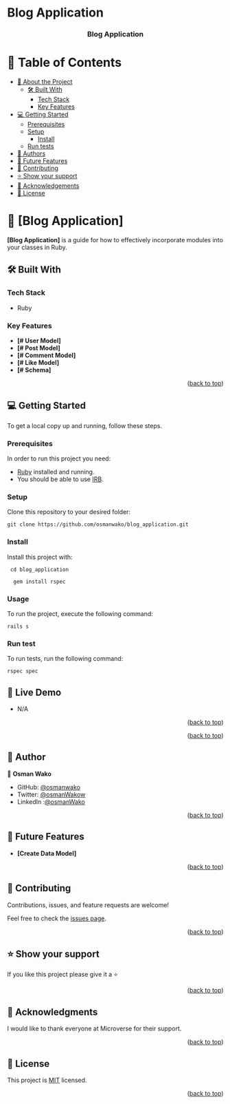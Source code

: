 # Blog Application

<a name="readme-top"></a>

<div align="center">
  <h3><b>Blog Application</b></h3>
</div>

<!-- TABLE OF CONTENTS -->

# 📗 Table of Contents

- [📖 About the Project](#about-project)
  - [🛠 Built With](#built-with)
    - [Tech Stack](#tech-stack)
    - [Key Features](#key-features)
- [💻 Getting Started](#getting-started)
  - [Prerequisites](#prerequisites)
  - [Setup](#setup)
    - [Install](#install)
  - [Run tests](#run-tests)
- [👥 Authors](#authors)
- [🔭 Future Features](#future-features)
- [🤝 Contributing](#contributing)
- [⭐️ Show your support](#support)
- [🙏 Acknowledgements](#acknowledgements)
- [📝 License](#license)

<!-- PROJECT DESCRIPTION -->

# 📖 [Blog Application] <a name="about-project"></a>

**[Blog Application]** is a guide for how to effectively incorporate modules into your classes in Ruby.

## 🛠 Built With <a name="built-with"></a>

### Tech Stack <a name="tech-stack"></a>

- Ruby

<!-- Features -->

### Key Features <a name="key-features"></a>

- **[# User Model]**
- **[# Post Model]**
- **[# Comment Model]**
- **[# Like Model]**
- **[# Schema]**

<p align="right">(<a href="#readme-top">back to top</a>)</p>

<!-- GETTING STARTED -->

## 💻 Getting Started <a name="getting-started"></a>

To get a local copy up and running, follow these steps.

### Prerequisites

In order to run this project you need:

- [Ruby](https://www.ruby-lang.org/en/) installed and running.
- You should be able to use [IRB](<https://en.wikipedia.org/wiki/Ruby_(programming_language)#Features>).

### Setup

Clone this repository to your desired folder:

```
git clone https://github.com/osmanwako/blog_application.git
```

### Install

Install this project with:

```
 cd blog_application

  gem install rspec
```

### Usage

To run the project, execute the following command:

```
rails s
```

### Run test

To run tests, run the following command:

```
rspec spec
```

## 🚀 Live Demo <a name="live-demo"></a>

- N/A

<p align="right">(<a href="#readme-top">back to top</a>)</p>
<p align="right">(<a href="#readme-top">back to top</a>)</p>

## 👥 Author <a name="authors"></a>

👤 **Osman Wako**

- GitHub: [@osmanwako](https://github.com/osmanwako)
- Twitter: [@osmanWakow](https://twitter.com/osmanwakow)
- LinkedIn :[@osmanWako](https://www.linkedin.com/in/osmanwako/)

<p align="right">(<a href="#readme-top">back to top</a>)</p>

<!-- FUTURE FEATURES -->

## 🔭 Future Features <a name="future-features"></a>

- **[Create Data Model]**

<p align="right">(<a href="#readme-top">back to top</a>)</p>

<!-- CONTRIBUTING -->

## 🤝 Contributing <a name="contributing"></a>

Contributions, issues, and feature requests are welcome!

Feel free to check the [issues page](https://github.com/osmanwako/blog_application/issues).

<p align="right">(<a href="#readme-top">back to top</a>)</p>

<!-- SUPPORT -->

## ⭐️ Show your support <a name="support"></a>

If you like this project please give it a ⭐️

<p align="right">(<a href="#readme-top">back to top</a>)</p>

<!-- ACKNOWLEDGEMENTS -->

## 🙏 Acknowledgments <a name="acknowledgements"></a>

I would like to thank everyone at Microverse for their support.

<p align="right">(<a href="#readme-top">back to top</a>)</p>

<!-- LICENSE -->

## 📝 License <a name="license"></a>

This project is [MIT](./LICENSE) licensed.

<p align="right">(<a href="#readme-top">back to top</a>)</p>
